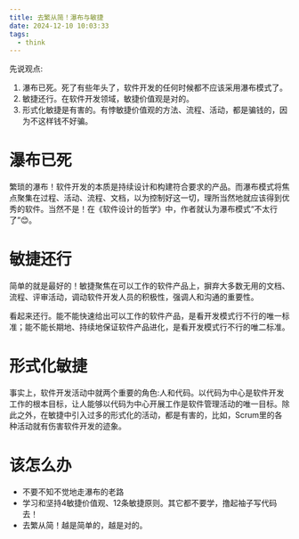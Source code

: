 ```yaml
---
title: 去繁从简！瀑布与敏捷
date: 2024-12-10 10:03:33
tags:
  - think
---
```

先说观点:
1. 瀑布已死。死了有些年头了，软件开发的任何时候都不应该采用瀑布模式了。
2. 敏捷还行。在软件开发领域，敏捷价值观是对的。
3. 形式化敏捷是有害的。有悖敏捷价值观的方法、流程、活动，都是骗钱的，因为不这样钱不好骗。

# 瀑布已死

繁琐的瀑布！软件开发的本质是持续设计和构建符合要求的产品。而瀑布模式将焦点聚集在过程、活动、流程、文档，以为控制好这一切，理所当然地就应该得到优秀的软件。当然不是！在《软件设计的哲学》中，作者就认为瀑布模式“不太行了”😊。

# 敏捷还行

简单的就是最好的！敏捷聚焦在可以工作的软件产品上，摒弃大多数无用的文档、流程、评审活动，调动软件开发人员的积极性，强调人和沟通的重要性。

看起来还行。能不能快速给出可以工作的软件产品，是看开发模式行不行的唯一标准；能不能长期地、持续地保证软件产品进化，是看开发模式行不行的唯二标准。

# 形式化敏捷

事实上，软件开发活动中就两个重要的角色:人和代码。以代码为中心是软件开发工作的根本目标，让人能够以代码为中心开展工作是软件管理活动的唯一目标。除此之外，在敏捷中引入过多的形式化的活动，都是有害的，比如，Scrum里的各种活动就有伤害软件开发的迹象。

# 该怎么办

- 不要不知不觉地走瀑布的老路
- 学习和坚持4敏捷价值观、12条敏捷原则。其它都不要学，撸起袖子写代码去！
- 去繁从简！越是简单的，越是对的。